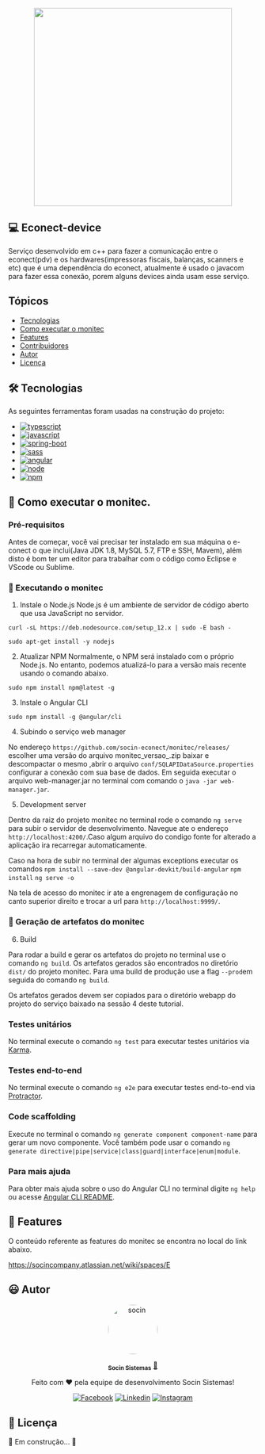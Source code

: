 

<p align="center"> 
      <img src="https://avatars.githubusercontent.com/u/48964967?v=4 width="350px" height="400px"/>
<p align="center"> 
                 
## 💻 Econect-device
                 
Serviço desenvolvido em c++  para fazer a comunicação entre o econect(pdv) e os hardwares(impressoras fiscais, balanças, scanners e etc)  que é uma dependência do econect, atualmente é usado o javacom para fazer essa conexão, porem alguns devices ainda usam esse serviço.

                 
## Tópicos

- [Tecnologias](#-Tecnologias)
- [Como executar o monitec](#-Como-executar-o-monitec)
- [Features](#-Features)
- [Contribuidores](#-Contribuidores)
- [Autor](#-Autor)
- [Licença](#-Licença)

## 🛠 Tecnologias

As seguintes ferramentas foram usadas na construção do projeto:
                 


<ul> 
  <li><a href="https://www.typescriptlang.org/">
    <img src="https://img.shields.io/badge/TypeScript_3.5.3-007ACC?style=for-the-badge&logo=typescript&logoColor=white" alt="typescript">
  </a></li>
  <li><a href="https://developer.mozilla.org/pt-BR/docs/Web/JavaScript">
    <img src="https://img.shields.io/badge/JavaScript-F7DF1E?style=for-the-badge&logo=javascript&logoColor=black" alt="javascript">
  </a> </li>
  <li><a href="https://spring.io/projects/spring-boot">
    <img src="https://img.shields.io/badge/HTML5-E34F26?&style=for-the-badge&logo=html5&logoColor=white" alt="spring-boot">
  </a></li>
  <li><a href="https://sass-lang.com/">
    <img src="https://img.shields.io/badge/Sass-CC6699?&style=for-the-badge&logo=sass&logoColor=white" alt="sass">
  </a></li>                                                                                                                      
  <li><a href="https://angular.io/">
    <img src="https://img.shields.io/badge/AngularJS_8.2.13-E23237?&style=for-the-badge&logo=angular&logoColor=white" alt="angular">
  </a></li> 
  <li><a href="https://nodejs.org/en/">
    <img src="https://img.shields.io/badge/Node.js-339933?style=for-the-badge&logo=nodedotjs&logoColor=white" alt="node">
  </a></li> 
  <li><a href="https://www.npmjs.com/">
    <img src="https://img.shields.io/badge/npm-CB3837?style=for-the-badge&logo=npm&logoColor=white" alt="npm">
  </a></li>                                                                                                                          
 </ul>                                                                                                                                           


## 🚀 Como executar o monitec.
                                                                                                             
### Pré-requisitos

Antes de começar, você vai precisar ter instalado em sua máquina o e-conect o que inclui(Java JDK 1.8, MySQL 5.7, FTP e SSH, Mavem), além disto é bom ter um editor para trabalhar com o código como Eclipse e VScode ou Sublime.


### 🎲 Executando o monitec

                                                                                                                 
1. Instale o Node.js
Node.js é um ambiente de servidor de código aberto que usa JavaScript no servidor.
 
  ```curl -sL https://deb.nodesource.com/setup_12.x | sudo -E bash -```
                                                                                                                 
  ```sudo apt-get install -y nodejs```   
                                                                                                              
2. Atualizar NPM
Normalmente, o NPM será instalado com o próprio Node.js. No entanto, podemos atualizá-lo para a versão mais recente usando o comando abaixo.

```sudo npm install npm@latest -g```                                                      
                                                                                                                 
3. Instale o Angular CLI    
                                                                                                                 
```sudo npm install -g @angular/cli```
                                                                                                             
4. Subindo o serviço web manager

No endereço `https://github.com/socin-econect/monitec/releases/` escolher uma versão do arquivo monitec_versao_.zip baixar e descompactar o mesmo ,abrir o arquivo `conf/SQLAPIDataSource.properties` configurar a conexão com sua base de dados. Em seguida executar o arquivo web-manager.jar no terminal com comando o `java -jar web-manager.jar`.
                                                                                                             
5. Development server
                                                                                                             
Dentro da raiz do projeto monitec no terminal rode o comando `ng serve` para subir o servidor de desenvolvimento. Navegue ate o endereço `http://localhost:4200/`.Caso algum arquivo do condigo fonte for alterado a aplicação ira recarregar automaticamente.

Caso na hora de subir no terminal der algumas exceptions executar os comandos `npm install --save-dev @angular-devkit/build-angular`
`npm install`
`ng serve -o`
                                                                                                             
Na tela de acesso do monitec ir ate a engrenagem de configuração no canto superior direito e trocar a url para `http://localhost:9999/`.

### 🎁 Geração de artefatos do monitec                                                                                                            

6. Build

Para rodar a build e gerar os artefatos do projeto no terminal use o comando `ng build`. Os artefatos gerados são encontrados no diretório `dist/` do projeto monitec. Para uma build de produção use a flag `--prod`em seguida do comando `ng build`.

Os artefatos gerados devem ser copiados para o diretório webapp do projeto do serviço baixado na sessão 4 deste tutorial.
                                                                                                            
<h3>Testes unitários</h3>

No terminal execute o comando `ng test` para executar testes unitários via [Karma](https://karma-runner.github.io).

<h3>Testes end-to-end</h3>
                                                                                                             
No terminal execute o comando `ng e2e` para executar testes end-to-end via [Protractor](http://www.protractortest.org/).
                                                                                                             
<h3>Code scaffolding</h3>
                                                                                                             
Execute no terminal o comando `ng generate component component-name` para gerar um novo componente. Você também pode usar o comando `ng generate directive|pipe|service|class|guard|interface|enum|module`.                                                                                                             
<h3>Para mais ajuda</h3>
                                                                                                             
Para obter mais ajuda sobre o uso do Angular CLI no terminal digite `ng help` ou acesse [Angular CLI README](https://github.com/angular/angular-cli/blob/master/README.md).                                                                                                            

## 💫 Features

O conteúdo referente as features do monitec se encontra no local  do link abaixo.

https://socincompany.atlassian.net/wiki/spaces/E

## 😃 Autor

<p align="center"> 
   <a href="https://www.socin.com.br/">
      <img style="border-radius: 50%;" src="https://avatars.githubusercontent.com/u/48964967?v=4" width="100px;" alt="socin"/>
   </a>
</p>
<p align="center"> 
      <sub><b>Socin Sistemas</b></sub></a> <a href="https://www.socin.com.br/" title="Socin">🚀</a>
<p align="center"> 
 Feito com ❤️  pela equipe de desenvolvimento Socin Sistemas!
</p>
<p align="center"> 
 <a href="https://www.facebook.com/socinsistemas"><img src="https://img.shields.io/badge/Facebook-1877F2?style=for-the-badge&logo=facebook&logoColor=white" alt="Facebook"></a>
<a href="https://www.linkedin.com/company/socinsistemas/"><img src="https://img.shields.io/badge/LinkedIn-0077B5?style=for-the-badge&logo=linkedin&logoColor=white" alt="Linkedin"></a>
<a href="https://www.instagram.com/socinsistemas/?hl=pt-br"><img src="https://img.shields.io/badge/Instagram-E4405F?style=for-the-badge&logo=instagram&logoColor=white" alt="Instagram"></a> 
</p>

## 📝 Licença

🚧 Em construção... 🚧

